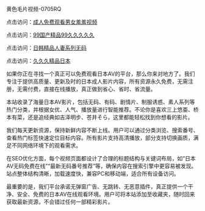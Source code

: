 黄色毛片视频-0705RQ

点击访问：<a href="https://cfad.pages.dev/">成人免费观看男女羞羞视频</a>

点击访问：<a href="https://gfd-5xg.pages.dev/">99国产精品99久久久久久</a>

点击访问：<a href="https://fdhf-454.pages.dev/">日韩精品人妻系列无码</a>

点击访问：<a href="https://bered.pages.dev/">久久久精品日本</a>

如果你正在寻找一个真正可以免费观看日本AV的平台，那么你来对地方了。我们专注于提供高质量、更新及时的日本成人影片内容，所有资源永久免费，无需注册，无需付费，直接在线播放，真正做到省心、省时、省流量。

本站收录了海量日本AV影片，包括无码、有码、剧情片、制服诱惑、素人系列等热门分类，并根据女优、人气、播放量进行智能推荐。不论你是喜欢三上悠亜、桥本有菜，还是追经典如吉泽明步、苍井そら，这里都能轻松找到你想看的影片。

我们每天更新资源，保持新鲜内容不断上线。用户可以通过分类浏览、搜索番号、查看热门标签快速定位目标内容。所有影片支持高清播放，部分支持切换画质，满足不同网络环境下的观看需求。

在SEO优化方面，每个视频页面都设计了合理的标题结构与关键词布局，如“日本AV无码免费在线”“最新无码番号推荐”等，确保内容在搜索引擎中更容易被发现。站点整体结构清晰，加载速度快，兼容PC和移动端，适合所有设备访问。

最重要的是，我们平台承诺无弹窗广告、无跳转、无恶意插件，真正提供一个干净、安全、免费的日本AV在线观看环境。用户可将本站添加至收藏夹，随时回来获取最新资源，不会错过任何一部精彩影片。

<span style="display:none;">[Canonical link](https://github.com/I20250705/So3 ）</span>
